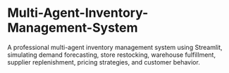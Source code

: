 # Multi-Agent-Inventory-Management-System
A professional multi-agent inventory management system using Streamlit, simulating demand forecasting, store restocking, warehouse fulfillment, supplier replenishment, pricing strategies, and customer behavior.
